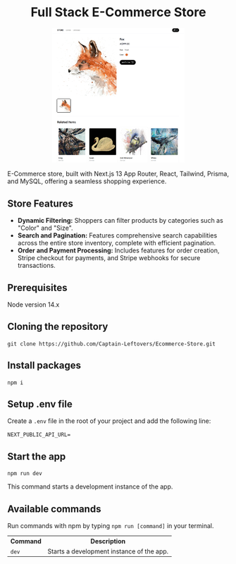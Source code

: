 
<h1 align="center">Full Stack E-Commerce Store</h1>
<p align="center">   
<img src="https://github.com/Captain-Leftovers/assets/blob/master/e-store.png" alt="e-store img" width="300" />
</p>

<p>E-Commerce store, built with Next.js 13 App Router, React, Tailwind, Prisma, and MySQL, offering a seamless shopping experience.</p>

<h2>Store Features</h2>

<ul>
    <li><strong>Dynamic Filtering:</strong> Shoppers can filter products by categories such as "Color" and "Size".</li>
    <li><strong>Search and Pagination:</strong> Features comprehensive search capabilities across the entire store inventory, complete with efficient pagination.</li>
    <li><strong>Order and Payment Processing:</strong> Includes features for order creation, Stripe checkout for payments, and Stripe webhooks for secure transactions.</li>
</ul>

<h2>Prerequisites</h2>

<p>Node version 14.x</p>

<h2>Cloning the repository</h2>

<pre><code>git clone https://github.com/Captain-Leftovers/Ecommerce-Store.git</code></pre>

<h2>Install packages</h2>

<pre><code>npm i</code></pre>

<h2>Setup .env file</h2>

<p>Create a <code>.env</code> file in the root of your project and add the following line:</p>

<pre><code>NEXT_PUBLIC_API_URL=</code></pre>

<h2>Start the app</h2>

<pre><code>npm run dev</code></pre>

<p>This command starts a development instance of the app.</p>

<h2>Available commands</h2>

<p>Run commands with npm by typing <code>npm run [command]</code> in your terminal.</p>

<table>
    <tr>
        <th>Command</th>
        <th>Description</th>
    </tr>
    <tr>
        <td><code>dev</code></td>
        <td>Starts a development instance of the app.</td>
    </tr>
</table>

